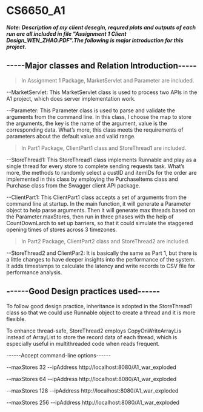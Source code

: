 # CS6650_A1

**_Note: Description of my client desegin, requred plots and outputs of each run are all included in file "Assignment 1 Client Design_WEN_ZHAO.PDF".The following is major introduction for this project._**

 

## -----Major classes and Relation Introduction-----

> In Assignment 1 Package, MarketServlet and Parameter are included.

--MarketServlet: This MarketServlet class is used to process two APIs in the A1 project, which does server implementation work. 

--Parameter: This Parameter class is used to parse and validate the arguments from the command line. In this class, I choose the map to store the arguments, the key is the name of the argument, value is the corresponding data. What’s more, this class meets the requirements of parameters about the default value and valid range. 


> In Part1 Package, ClientPart1 class and StoreThread1 are included.

--StoreThread1: 
This StoreThread1 class implements Runnable and play as a single thread for every store to complete sending requests task. What’s more, the methods to randomly select a custID and itemIDs for the order are implemented in this class by employing the PurchaseItems class and Purchase class from the Swagger client API package.

--ClientPart1: 
This ClientPart1 class accepts a set of arguments from the command line at startup. In the main function, it will generate a Parameter object to help parse arguments. Then it will generate max threads based on the Parameter.maxStores, then run in three phases with the help of CountDownLarch to set up barriers, so that it could simulate the staggered opening times of stores across 3 timezones. 

> In Part2 Package, ClientPart2 class and StoreThread2 are included.

--StoreThread2 and ClientPar2: 
It is basically the same as Part 1, but there is a little changes to have deeper insights into the performance of the system. It adds timestamps to calculate the latency and write records to CSV file for performance analysis.


## ------Good Design practices used------

To follow good design practice, inheritance is adopted in the StoreThread1 class so that we could use Runnable object to create a thread and it is more flexible.

To enhance thread-safe, StoreThread2 employs CopyOnWriteArrayLis instead of ArrayList to store the record data of each thread, which is especially useful in multithreaded code when reads frequent.

------Accept command-line options------

--maxStores 32 --ipAddress http://localhost:8080/A1_war_exploded

--maxStores 64 --ipAddress http://localhost:8080/A1_war_exploded

--maxStores 128 --ipAddress http://localhost:8080/A1_war_exploded

--maxStores 256 --ipAddress http://localhost:8080/A1_war_exploded
